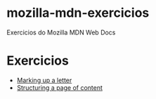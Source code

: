 # mozilla-mdn-exercicios

Exercicios do Mozilla MDN Web Docs

 <h1>Exercicios</h1>
 
 <ul>
    <li><a href="marking-up-a-letter/index.html">Marking up a letter</a></li>
    <li><a href="structuring-a-page-of-content/index.html">Structuring a page of content</a></li>
 </ul>
